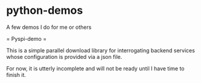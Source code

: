 python-demos
============

A few demos I do for me or others

= Pyspi-demo = 

This is a simple parallel download library for interrogating backend services whose configuration is provided via a json file.

For now, it is utterly incomplete and will not be ready until I have time to finish it.